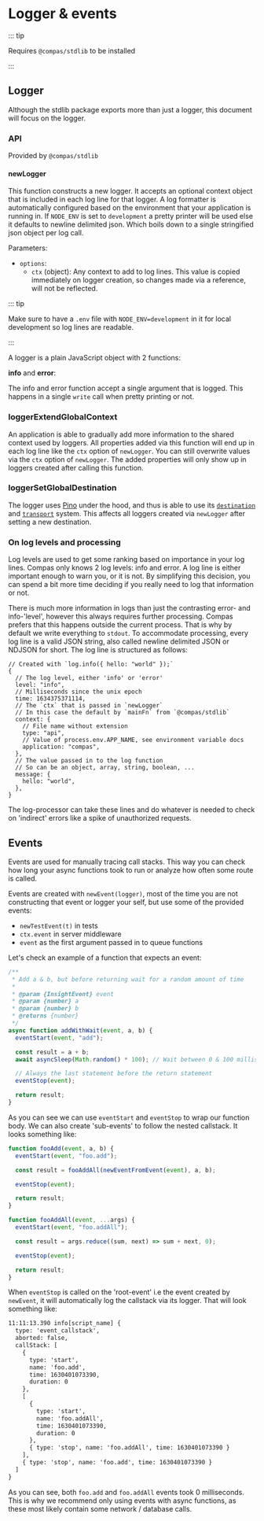 # Logger & events

::: tip

Requires `@compas/stdlib` to be installed

:::

## Logger

Although the stdlib package exports more than just a logger, this document will
focus on the logger.

### API

Provided by `@compas/stdlib`

#### newLogger

This function constructs a new logger. It accepts an optional context object
that is included in each log line for that logger. A log formatter is
automatically configured based on the environment that your application is
running in. If `NODE_ENV` is set to `development` a pretty printer will be used
else it defaults to newline delimited json. Which boils down to a single
stringified json object per log call.

Parameters:

- `options`:
  - `ctx` (object): Any context to add to log lines. This value is copied
    immediately on logger creation, so changes made via a reference, will not be
    reflected.

::: tip

Make sure to have a `.env` file with `NODE_ENV=development` in it for local
development so log lines are readable.

:::

A logger is a plain JavaScript object with 2 functions:

**info** and **error**:

The info and error function accept a single argument that is logged. This
happens in a single `write` call when pretty printing or not.

### loggerExtendGlobalContext

An application is able to gradually add more information to the shared context
used by loggers. All properties added via this function will end up in each log
line like the `ctx` option of `newLogger`. You can still overwrite values via
the `ctx` option of `newLogger`. The added properties will only show up in
loggers created after calling this function.

### loggerSetGlobalDestination

The logger uses [Pino](https://getpino.io) under the hood, and thus is able to
use its [`destination`](https://getpino.io/#/docs/api?id=destination) and
[`transport`](https://getpino.io/#/docs/api?id=pino-transport) system. This
affects all loggers created via `newLogger` after setting a new destination.

### On log levels and processing

Log levels are used to get some ranking based on importance in your log lines.
Compas only knows 2 log levels: info and error. A log line is either important
enough to warn you, or it is not. By simplifying this decision, you can spend a
bit more time deciding if you really need to log that information or not.

There is much more information in logs than just the contrasting error- and
info-'level', however this always requires further processing. Compas prefers
that this happens outside the current process. That is why by default we write
everything to `stdout`. To accommodate processing, every log line is a valid
JSON string, also called newline delimited JSON or NDJSON for short. The log
line is structured as follows:

```json5
// Created with `log.info({ hello: "world" });`
{
  // The log level, either 'info' or 'error'
  level: "info",
  // Milliseconds since the unix epoch
  time: 1634375371114,
  // The `ctx` that is passed in `newLogger`
  // In this case the default by `mainFn` from `@compas/stdlib`
  context: {
    // File name without extension
    type: "api",
    // Value of process.env.APP_NAME, see environment variable docs
    application: "compas",
  },
  // The value passed in to the log function
  // So can be an object, array, string, boolean, ...
  message: {
    hello: "world",
  },
}
```

The log-processor can take these lines and do whatever is needed to check on
'indirect' errors like a spike of unauthorized requests.

## Events

Events are used for manually tracing call stacks. This way you can check how
long your async functions took to run or analyze how often some route is called.

Events are created with `newEvent(logger)`, most of the time you are not
constructing that event or logger your self, but use some of the provided
events:

- `newTestEvent(t)` in tests
- `ctx.event` in server middleware
- `event` as the first argument passed in to queue functions

Let's check an example of a function that expects an event:

```js
/**
 * Add a & b, but before returning wait for a random amount of time
 *
 * @param {InsightEvent} event
 * @param {number} a
 * @param {number} b
 * @returns {number}
 */
async function addWithWait(event, a, b) {
  eventStart(event, "add");

  const result = a + b;
  await asyncSleep(Math.random() * 100); // Wait between 0 & 100 milliseconds

  // Always the last statement before the return statement
  eventStop(event);

  return result;
}
```

As you can see we can use `eventStart` and `eventStop` to wrap our function
body. We can also create 'sub-events' to follow the nested callstack. It looks
something like:

```js
function fooAdd(event, a, b) {
  eventStart(event, "foo.add");

  const result = fooAddAll(newEventFromEvent(event), a, b);

  eventStop(event);

  return result;
}

function fooAddAll(event, ...args) {
  eventStart(event, "foo.addAll");

  const result = args.reduce((sum, next) => sum + next, 0);

  eventStop(event);

  return result;
}
```

When `eventStop` is called on the 'root-event' i.e the event created by
`newEvent`, it will automatically log the callstack via its logger. That will
look something like:

```txt
11:11:13.390 info[script_name] {
  type: 'event_callstack',
  aborted: false,
  callStack: [
    {
      type: 'start',
      name: 'foo.add',
      time: 1630401073390,
      duration: 0
    },
    [
      {
        type: 'start',
        name: 'foo.addAll',
        time: 1630401073390,
        duration: 0
      },
      { type: 'stop', name: 'foo.addAll', time: 1630401073390 }
    ],
    { type: 'stop', name: 'foo.add', time: 1630401073390 }
  ]
}
```

As you can see, both `foo.add` and `foo.addAll` events took 0 milliseconds. This
is why we recommend only using events with async functions, as these most likely
contain some network / database calls.
